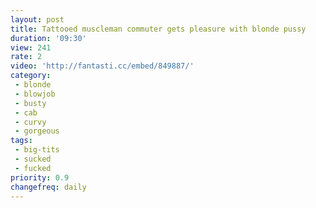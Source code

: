 ```yaml
---
layout: post
title: Tattooed muscleman commuter gets pleasure with blonde pussy
duration: '09:30'
view: 241
rate: 2
video: 'http://fantasti.cc/embed/849887/'
category:
 - blonde
 - blowjob
 - busty
 - cab
 - curvy
 - gorgeous
tags: 
 - big-tits
 - sucked
 - fucked
priority: 0.9
changefreq: daily
---
```

